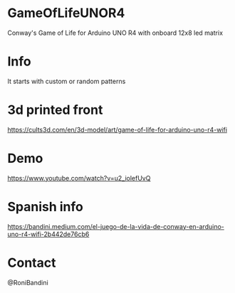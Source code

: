 # GameOfLifeUNOR4
Conway's Game of Life for Arduino UNO R4 with onboard 12x8 led matrix

# Info
It starts with custom or random patterns 

# 3d printed front
https://cults3d.com/en/3d-model/art/game-of-life-for-arduino-uno-r4-wifi

# Demo 
https://www.youtube.com/watch?v=u2_iolefUvQ

# Spanish info
https://bandini.medium.com/el-juego-de-la-vida-de-conway-en-arduino-uno-r4-wifi-2b442de76cb6

# Contact
@RoniBandini
